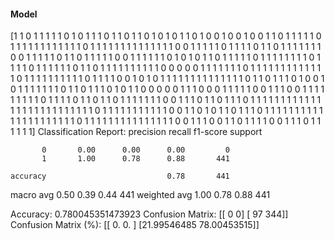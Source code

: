 #### Model
[1 1 0 1 1 1 1 1 0 1 0 1 1 1 0 1 1 0 1 1 0 1 0 1 0 1 1 0 1 0 0 1 0 0 1 0 0
 1 1 0 1 1 1 1 1 0 1 1 1 1 1 1 1 1 1 1 1 1 0 1 1 1 1 1 1 1 1 1 1 1 1 1 1 0
 0 1 1 1 1 1 0 1 1 1 1 0 1 1 0 1 1 1 1 1 1 1 0 0 1 1 1 1 1 0 1 1 0 1 1 1 1
 1 0 0 1 1 1 1 1 1 0 1 0 1 0 1 1 0 1 1 1 1 1 0 1 1 1 1 1 1 1 1 0 1 1 1 1 0
 1 1 1 1 1 1 0 1 1 0 1 1 1 1 1 1 1 1 1 1 0 0 0 0 0 1 1 1 1 1 1 1 0 1 1 1 1
 1 1 1 1 1 1 1 1 1 0 1 1 1 1 1 1 1 1 1 1 0 1 1 1 1 0 0 1 0 1 0 1 1 1 1 1 1
 1 1 1 1 1 1 1 1 0 1 1 0 1 1 1 0 1 0 0 1 0 1 1 1 1 1 1 1 0 1 1 0 1 1 1 0 1
 0 1 1 0 0 0 0 0 1 1 1 0 0 0 1 1 1 1 1 0 0 1 1 1 0 0 1 1 1 1 1 1 1 1 1 0 1
 1 1 1 0 1 1 0 1 1 0 1 1 1 1 1 1 1 0 0 1 1 1 0 1 1 0 1 1 1 0 1 1 1 1 1 1 1
 1 1 1 1 1 1 1 1 1 1 1 1 1 1 1 1 1 1 1 0 1 1 1 1 1 1 1 1 1 1 1 0 0 1 1 0 1
 0 1 1 0 1 1 1 0 1 1 1 1 1 1 1 1 1 1 1 1 1 1 1 1 1 1 1 1 1 0 1 1 1 1 1 1 1
 1 1 1 1 1 1 1 1 0 0 1 1 1 0 0 1 1 0 1 1 1 1 0 0 1 1 1 0 1 1 1 1 1 1]
Classification Report:
              precision    recall  f1-score   support

           0       0.00      0.00      0.00         0
           1       1.00      0.78      0.88       441

    accuracy                           0.78       441
   macro avg       0.50      0.39      0.44       441
weighted avg       1.00      0.78      0.88       441

Accuracy: 0.780045351473923
Confusion Matrix:
[[  0   0]
 [ 97 344]]
Confusion Matrix (%):
[[ 0.          0.        ]
 [21.99546485 78.00453515]]
